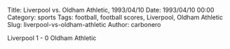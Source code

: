 Title: Liverpool vs. Oldham Athletic, 1993/04/10
Date: 1993/04/10 00:00
Category: sports
Tags: football, football scores, Liverpool, Oldham Athletic
Slug: liverpool-vs-oldham-athletic
Author: carbonero


Liverpool 1 - 0 Oldham Athletic
